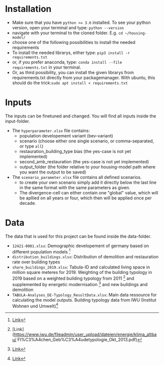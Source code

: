 # Installation
- Make sure that you have `python >= 3.6` installed. To see your python version, open your terminal and type: `python --version`
- navigate with your terminal to the cloned folder. E.g. `cd ~/housing-model/`
- choose one of the following possibilities to install the needed requirements
- To install the needed librarys, either type: `pip3 install -r requirements.txt`
- or, if you prefer anaconda, type: `conda install --file requirements.txt` in your terminal. 
- Or, as third possibility, you can install the given librarys from requirements.txt directly from your packagemanager. With ubuntu, this should do the trick:`sudo apt install < requirements.txt`

# Inputs
The inputs can be finetuned and changed. You will find all inputs inside the input-folder.
- The `hyperparameter.xlsx` file contains: 
    - population developement variant (bev-variant)
    - scenario (choose either one single scenario, or comma-separated, or type `all`)
    - restauration_building_type bias (the yes-case is not yet implemented)
    - second_amb_restauration (the yes-case is not yet implemented)
    - output_folder (the folder relative to your housing-model path where you want the output to be saved)
- The `scenario_parameter.xlsx` file contains all defined scenarios. 
    - to create your own scenario simply add it directly below the last line in the same format with the same parameters as given. 
    - The divergence-cell can either contain one "global" value, which will be apllied on all years or four, which then will be applied once per decade.

# Data
The data that is used for this project can be found inside the data-folder.
- `12421-0001.xlsx`: Demographic developement of germany based on different population models [^1]
- `distribution_buildings.xlsx`: Distribution of demolition and restauration rate over building types
- `share_buildings_2019.xlsx`: Tabula-ID and calculated living space in million square meteres for 2019.  Weighting of the building typology in 2019 based on a weighted building
typology from 2011 [^2] and supplemented by energetic modernisation [^3] and new buildings and demolition
- `TABULA-Analyses_DE-Typology_ResultData.xlsx`: Main data ressource for calculating the model outputs. Building typology data from IWU (Institut Wohnen und Umwelt)[^4]








[^1]: [Link](https://www-genesis.destatis.de/genesis/online?operation=table&code=12421-0001&bypass=true&levelindex=0&levelid=1643115777925#abreadcrumb)
[^2]: [Link](https://www.iwu.de/fileadmin/user_upload/dateien/energie/klima_altbau/ Fl%C3%A4chen_Geb%C3%A4udetypologie_Okt_2013.pdf)
[^3]:[Link](https://www.iwu.de/fileadmin/publikationen/gebaeudebestand/2018_IWU_CischinskyEtDiefenbach_Datenerhebung-Wohngeb%C3%A4udebestand-2016.pdf)
[^4]: [Link](https://www.iwu.de/fileadmin/tools/tabula/TABULA-Analyses_DE-Typology_DataTables.zip)
